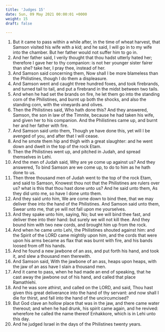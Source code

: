 ```yaml
---
title: 'Judges 15'
date: Sun, 09 May 2021 00:00:01 +0000
weight: 15
draft: false
  
---
```


1. But it came to pass within a while after, in the time of wheat harvest, that Samson visited his wife with a kid; and he said, I will go in to my wife into the chamber. But her father would not suffer him to go in.
2. And her father said, I verily thought that thou hadst utterly hated her; therefore I gave her to thy companion: is not her younger sister fairer than she? take her, I pray thee, instead of her.
3. And Samson said concerning them, Now shall I be more blameless than the Philistines, though I do them a displeasure.
4. And Samson went and caught three hundred foxes, and took firebrands, and turned tail to tail, and put a firebrand in the midst between two tails.
5. And when he had set the brands on fire, he let them go into the standing corn of the Philistines, and burnt up both the shocks, and also the standing corn, with the vineyards and olives.
6. Then the Philistines said, Who hath done this? And they answered, Samson, the son in law of the Timnite, because he had taken his wife, and given her to his companion. And the Philistines came up, and burnt her and her father with fire.
7. And Samson said unto them, Though ye have done this, yet will I be avenged of you, and after that I will cease.
8. And he smote them hip and thigh with a great slaughter: and he went down and dwelt in the top of the rock Etam.
9. Then the Philistines went up, and pitched in Judah, and spread themselves in Lehi.
10. And the men of Judah said, Why are ye come up against us? And they answered, To bind Samson are we come up, to do to him as he hath done to us.
11. Then three thousand men of Judah went to the top of the rock Etam, and said to Samson, Knowest thou not that the Philistines are rulers over us? what is this that thou hast done unto us? And he said unto them, As they did unto me, so have I done unto them.
12. And they said unto him, We are come down to bind thee, that we may deliver thee into the hand of the Philistines. And Samson said unto them, Swear unto me, that ye will not fall upon me yourselves.
13. And they spake unto him, saying, No; but we will bind thee fast, and deliver thee into their hand: but surely we will not kill thee. And they bound him with two new cords, and brought him up from the rock.
14. And when he came unto Lehi, the Philistines shouted against him: and the Spirit of the LORD came mightily upon him, and the cords that were upon his arms became as flax that was burnt with fire, and his bands loosed from off his hands.
15. And he found a new jawbone of an ass, and put forth his hand, and took it, and slew a thousand men therewith.
16. And Samson said, With the jawbone of an ass, heaps upon heaps, with the jaw of an ass have I slain a thousand men.
17. And it came to pass, when he had made an end of speaking, that he cast away the jawbone out of his hand, and called that place Ramathlehi.
18. And he was sore athirst, and called on the LORD, and said, Thou hast given this great deliverance into the hand of thy servant: and now shall I die for thirst, and fall into the hand of the uncircumcised?
19. But God clave an hollow place that was in the jaw, and there came water thereout; and when he had drunk, his spirit came again, and he revived: wherefore he called the name thereof Enhakkore, which is in Lehi unto this day.
20. And he judged Israel in the days of the Philistines twenty years.
